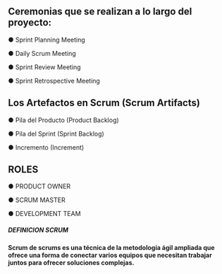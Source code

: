 ## Ceremonias que se realizan a lo largo del proyecto:
● Sprint Planning Meeting

● Daily Scrum Meeting

● Sprint Review Meeting

● Sprint Retrospective Meeting

## Los Artefactos en Scrum (Scrum Artifacts)
     

● Pila del Producto (Product Backlog)

● Pila del Sprint (Sprint Backlog)

● Incremento (Increment)


## ROLES

● PRODUCT OWNER

● SCRUM MASTER

● DEVELOPMENT TEAM

##### DEFINICION SCRUM 
**Scrum de scrums es una técnica de la metodología ágil ampliada que ofrece una forma de conectar varios equipos que necesitan trabajar juntos para ofrecer soluciones complejas.**


